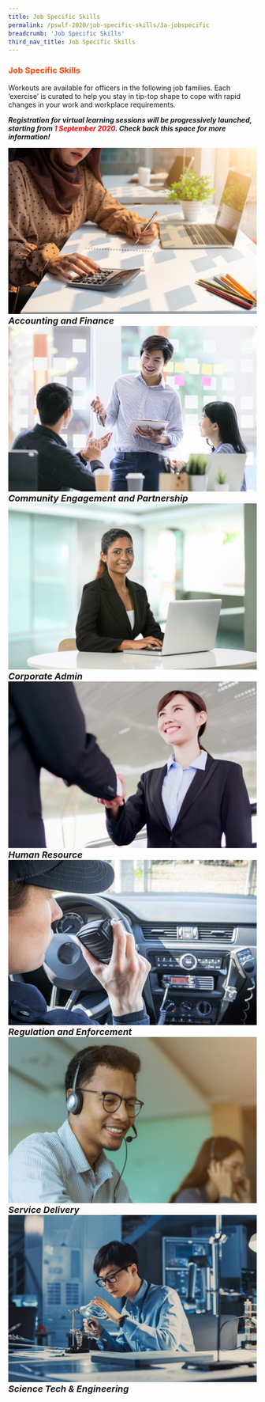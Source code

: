 ```yaml
---
title: Job Specific Skills
permalink: /pswlf-2020/job-specific-skills/3a-jobspecific
breadcrumb: 'Job Specific Skills'
third_nav_title: Job Specific Skills
---
```

### <font color="orangered"><b>Job Specific Skills</b></font>
Workouts are available for officers in the following job families. Each ‘exercise’ is curated to help you stay in tip-top shape to cope with rapid changes in your work and workplace requirements.<br>

<b><i>Registration for virtual learning sessions will be progressively launched, starting from <font color="red">1 September 2020</font>. Check back this space for more information!</i></b><br>

<div class="row">
    <div class="col is-3">
	     <figure style="margin:0;">		     
	    <a href="/pswlf-2020/job-specific-skills/3b-accounting/"><img src="/images/accounting.jpg"></a>
		 <font size="4"><b><i>Accounting and Finance</i></b></font>     
		</figure>
    </div>
    <div class="col is-3">
	    <figure style="margin:0;">
	    <a href="/pswlf-2020/job-specific-skills/3c-community/"><img src="images/communityengagement.jpg"></a>
		<font size="4"><b><i>Community Engagement and Partnership</i></b></font>
		</figure>
    </div>
    <div class="col is-3">
	    <figure style="margin:0;">
	<a href="/pswlf-2020/job-specific-skills/3d-admin/"><img src="/images/admin1.jpg"></a>
		<font size="4"><b><i>Corporate Admin</i></b></font>
		</figure>
    </div>
    <div class="col is-3">
	    <figure style="margin:0;">
	    <a href="/pswlf-2020/job-specific-skills/3e-hr/"><img src="/images/humanresource.jpg"></a>
		  <font size="4"><b><i>Human Resource</i></b></font>
		</figure>
    </div>
</div>
<div class="row">
    <div class="col is-1">
	</div>
    <div class="col is-3">
	     <figure style="margin:0;">
	    <a href="/pswlf-2020/job-specific-skills/3f-regulation/"><img src="/images/regulation.jpg"></a>
		  <font size="4"><b><i>Regulation and Enforcement</i></b></font>
		</figure>
    </div>
    <div class="col is-3">
	    <figure style="margin:0;">
	    <a href="#s/pswlf-2020/job-specific-skills/3g-service/"><img src="/images/service2.jpg"></a>
		  <font size="4"><b><i>Service Delivery</i></b></font>
		</figure>
    </div>
    <div class="col is-3">
	    <figure style="margin:0;">
	    <a href="/pswlf-2020/job-specific-skills/3h-science/"><img src="/images/science1.jpg"></a>
		 <font size="4"><b><i>Science Tech & Engineering</i></b></font>
		</figure>
	</div>
    <div class="col is-2">
	</div>
</div>
